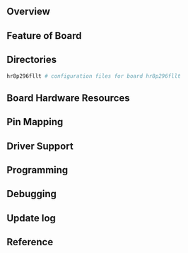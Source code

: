 ## Overview

## Feature of Board

## Directories
```sh
hr8p296fllt # configuration files for board hr8p296fllt
```

## Board Hardware Resources

## Pin Mapping

## Driver Support

## Programming

## Debugging

## Update log

## Reference
